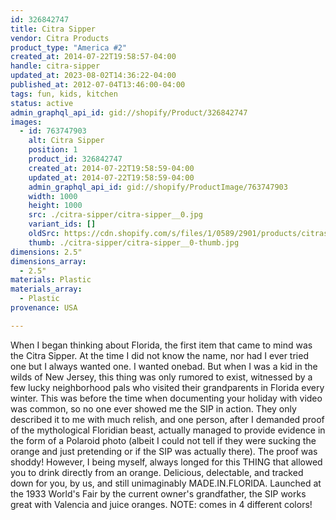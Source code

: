 ```yaml
---
id: 326842747
title: Citra Sipper
vendor: Citra Products
product_type: "America #2"
created_at: 2014-07-22T19:58:57-04:00
handle: citra-sipper
updated_at: 2023-08-02T14:36:22-04:00
published_at: 2012-07-04T13:46:00-04:00
tags: fun, kids, kitchen
status: active
admin_graphql_api_id: gid://shopify/Product/326842747
images:
  - id: 763747903
    alt: Citra Sipper
    position: 1
    product_id: 326842747
    created_at: 2014-07-22T19:58:59-04:00
    updated_at: 2014-07-22T19:58:59-04:00
    admin_graphql_api_id: gid://shopify/ProductImage/763747903
    width: 1000
    height: 1000
    src: ./citra-sipper/citra-sipper__0.jpg
    variant_ids: []
    oldSrc: https://cdn.shopify.com/s/files/1/0589/2901/products/citrasip_2.jpeg?v=1406073539
    thumb: ./citra-sipper/citra-sipper__0-thumb.jpg
dimensions: 2.5"
dimensions_array:
  - 2.5"
materials: Plastic
materials_array:
  - Plastic
provenance: USA

---
```


When I began thinking about Florida, the first item that came to mind was the Citra Sipper. At the time I did not know the name, nor had I ever tried one but I always wanted one. I wanted onebad. But when I was a kid in the wilds of New Jersey, this thing was only rumored to exist, witnessed by a few lucky neighborhood pals who visited their grandparents in Florida every winter. This was before the time when documenting your holiday with video was common, so no one ever showed me the SIP in action. They only described it to me with much relish, and one person, after I demanded proof of the mythological Floridian beast, actually managed to provide evidence in the form of a Polaroid photo (albeit I could not tell if they were sucking the orange and just pretending or if the SIP was actually there). The proof was shoddy! However, I being myself, always longed for this THING that allowed you to drink directly from an orange. Delicious, delectable, and tracked down for you, by us, and still unimaginably MADE.IN.FLORIDA. Launched at the 1933 World's Fair by the current owner's grandfather, the SIP works great with Valencia and juice oranges. NOTE: comes in 4 different colors!
